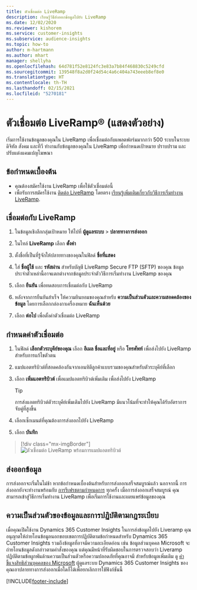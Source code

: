 ```yaml
---
title: ตัวเชื่อมต่อ LiveRamp
description: เรียนรู้วิธีส่งออกข้อมูลไปยัง LiveRamp
ms.date: 12/02/2020
ms.reviewer: kishorem
ms.service: customer-insights
ms.subservice: audience-insights
ms.topic: how-to
author: m-hartmann
ms.author: mhart
manager: shellyha
ms.openlocfilehash: 64d781f52e8124fc3e83a7b84f468830c5249cfd
ms.sourcegitcommit: 139548f8a2d0f24d54c4a6c404a743eeeb8ef8e0
ms.translationtype: HT
ms.contentlocale: th-TH
ms.lasthandoff: 02/15/2021
ms.locfileid: "5270181"
---
```

# <a name="liverampreg-connector-preview"></a>ตัวเชื่อมต่อ LiveRamp&reg; (แสดงตัวอย่าง)

เริ่มการใช้งานข้อมูลของคุณใน LiveRamp เพื่อเชื่อมต่อกับแพลตฟอร์มมากกว่า 500 ระบบในระบบดิจิทัล สังคม และทีวี ทำงานกับข้อมูลของคุณใน LiveRamp เพื่อกำหนดเป้าหมาย ปราบปราม และปรับแต่งแคมเปญโฆษณา

## <a name="prerequisites"></a>ข้อกำหนดเบื้องต้น

- คุณต้องสมัครใช้งาน LiveRamp เพื่อใช้ตัวเชื่อมต่อนี้
- เพื่อรับการสมัครใช้งาน [ติดต่อ LiveRamp](https://liveramp.com/contact/) โดยตรง [เรียนรู้เพิ่มเติมเกี่ยวกับวิธีการเริ่มทำงาน LiveRamp](https://liveramp.com/our-platform/data-onboarding/).

## <a name="connect-to-liveramp"></a>เชื่อมต่อกับ LiveRamp

1. ในข้อมูลเชิงลึกกลุ่มเป้าหมาย ให้ไปที่ **ผู้ดูแลระบบ** > **ปลายทางการส่งออก**

1. ในไทล์ **LiveRamp** เลือก **ตั้งค่า**

1. ตั้งชื่อที่เป็นที่รู้จักให้ปลายทางของคุณในฟิลด์ **ชื่อที่แสดง**

1. ใส่ **ชื่อผู้ใช้** และ **รหัสผ่าน** สำหรับบัญชี LiveRamp Secure FTP (SFTP) ของคุณ
ข้อมูลประจำตัวเหล่านี้อาจแตกต่างจากข้อมูลประจำตัววิธีการเริ่มทำงาน LiveRamp ของคุณ

1. เลือก **ยืนยัน** เพื่อทดสอบการเชื่อมต่อกับ LiveRamp

1. หลังจากการยืนยันสำเร็จ ให้ความยินยอมของคุณสำหรับ **ความเป็นส่วนตัวและความสอดคล้องของข้อมูล** โดยการเลือกกล่องกาเครื่องหมาย **ฉันเห็นด้วย**

1. เลือก **ต่อไป** เพื่อตั้งค่าตัวเชื่อมต่อ LiveRamp

## <a name="configure-the-connector"></a>กำหนดค่าตัวเชื่อมต่อ

1. ในฟิลด์ **เลือกตัวระบุคีย์ของคุณ** เลือก **อีเมล**  **ชื่อและที่อยู่** หรือ **โทรศัพท์** เพื่อส่งไปยัง LiveRamp สำหรับการแก้ไขตัวตน

1. แมปแอตทริบิวต์ที่สอดคล้องกันจากเอนทิตีลูกค้าแบบรวมของคุณสำหรับตัวระบุคีย์ที่เลือก

1. เลือก **เพิ่มแอตทริบิวต์** เพื่อแมปแอตทริบิวต์เพิ่มเติม เพื่อส่งไปยัง LiveRamp

   > [!TIP]
   > การส่งแอตทริบิวต์ตัวระบุคีย์เพิ่มเติมไปยัง LiveRamp มีแนวโน้มที่จะทำให้คุณได้รับอัตราการจับคู่ที่สูงขึ้น

1. เลือกเซ็กเมนต์ที่คุณต้องการส่งออกไปยัง LiveRamp

1. เลือก **บันทึก**

> [!div class="mx-imgBorder"]
> ![ตัวเชื่อมต่อ LiveRamp พร้อมการแมปแอตทริบิวต์](media/export-liveramp-segments.png "ตัวเชื่อมต่อ LiveRamp พร้อมการแมปแอตทริบิวต์")

## <a name="export-the-data"></a>ส่งออกข้อมูล

การส่งออกจะเริ่มในไม่ช้า หากข้อกำหนดเบื้องต้นสำหรับการส่งออกเสร็จสมบูรณ์แล้ว นอกจากนี้ การส่งออกยังจะทำงานพร้อมกับ [การรีเฟรชตามกำหนดการ](system.md#schedule-tab) ทุกครั้ง
เมื่อการส่งออกเสร็จสมบูรณ์ คุณสามารถเข้าสู่วิธีการเริ่มทำงาน LiveRamp เพื่อเริ่มการใช้งานและเผยแพร่ข้อมูลของคุณ

## <a name="data-privacy-and-compliance"></a>ความเป็นส่วนตัวของข้อมูลและการปฏิบัติตามกฎระเบียบ

เมื่อคุณเปิดใช้งาน Dynamics 365 Customer Insights ในการส่งข้อมูลไปยัง Liveramp คุณอนุญาตให้ถ่ายโอนข้อมูลนอกขอบเขตการปฏิบัติตามข้อกำหนดสำหรับ Dynamics 365 Customer Insights รวมถึงข้อมูลที่อาจมีความละเอียดอ่อน เช่น ข้อมูลส่วนบุคคล Microsoft จะถ่ายโอนข้อมูลดังกล่าวตามคำสั่งของคุณ แต่คุณมีหน้าที่รับผิดชอบในการตรวจสอบว่า Liveramp ปฏิบัติตามข้อผูกพันด้านความเป็นส่วนตัวหรือความปลอดภัยที่คุณอาจมี สำหรับข้อมูลเพิ่มเติม ดู [คำชี้แจงสิทธิส่วนบุคคลของ Microsoft](https://go.microsoft.com/fwlink/?linkid=396732)
ผู้ดูแลระบบ Dynamics 365 Customer Insights ของคุณเอาปลายทางการส่งออกเมื่อใดก็ได้เพื่อยกเลิกการใช้ฟังก์ชันนี้

[!INCLUDE[footer-include](../includes/footer-banner.md)]